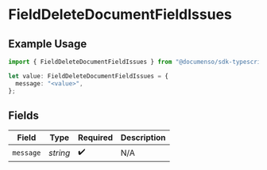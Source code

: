 # FieldDeleteDocumentFieldIssues

## Example Usage

```typescript
import { FieldDeleteDocumentFieldIssues } from "@documenso/sdk-typescript/models/errors";

let value: FieldDeleteDocumentFieldIssues = {
  message: "<value>",
};
```

## Fields

| Field              | Type               | Required           | Description        |
| ------------------ | ------------------ | ------------------ | ------------------ |
| `message`          | *string*           | :heavy_check_mark: | N/A                |
